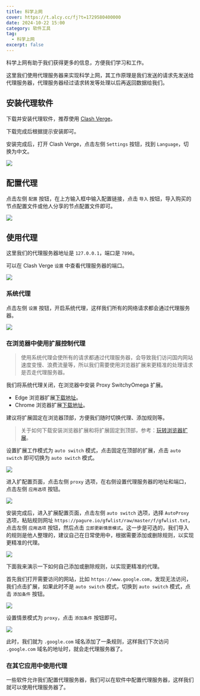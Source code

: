 ```yaml
---
title: 科学上网
cover: https://t.alcy.cc/fj?t=1729580400000
date: 2024-10-22 15:00
category: 软件工具
tag: 
  - 科学上网
excerpt: false
---
```


科学上网有助于我们获得更多的信息，方便我们学习和工作。

这里我们使用代理服务器来实现科学上网，其工作原理是我们发送的请求先发送给代理服务器，代理服务器经过请求转发等处理以后再返回数据给我们。

## 安装代理软件

下载并安装代理软件，推荐使用 [Clash Verge](https://clashverge.net/)。

下载完成后根据提示安装即可。

安装完成后，打开 Clash Verge，点击左侧 `Settings` 按钮，找到 `Language`，切换为中文。

![](https://happier-blog-picture.oss-cn-qingdao.aliyuncs.com/SoftwareTool/%E5%A6%82%E4%BD%95%E7%A7%91%E5%AD%A6%E4%B8%8A%E7%BD%9101.jpg)

## 配置代理

点击左侧 `配置` 按钮，在上方输入框中输入配置链接，点击 `导入` 按钮，导入购买的节点配置文件或他人分享的节点配置文件即可。

![](https://happier-blog-picture.oss-cn-qingdao.aliyuncs.com/SoftwareTool/%E5%A6%82%E4%BD%95%E7%A7%91%E5%AD%A6%E4%B8%8A%E7%BD%9102.jpg)

## 使用代理

这里我们的代理服务器地址是 `127.0.0.1`，端口是 `7890`。

可以在 Clash Verge `设置` 中查看代理服务器的端口。

![](https://happier-blog-picture.oss-cn-qingdao.aliyuncs.com/SoftwareTool/%E5%A6%82%E4%BD%95%E7%A7%91%E5%AD%A6%E4%B8%8A%E7%BD%9103.jpg)

### 系统代理

点击左侧 `设置` 按钮，开启系统代理，这样我们所有的网络请求都会通过代理服务器。

![](https://happier-blog-picture.oss-cn-qingdao.aliyuncs.com/SoftwareTool/%E5%A6%82%E4%BD%95%E7%A7%91%E5%AD%A6%E4%B8%8A%E7%BD%9104.jpg)

### 在浏览器中使用扩展控制代理

> 使用系统代理会使所有的请求都通过代理服务器，会导致我们访问国内网站速度变慢、浪费流量等，所以我们需要使用浏览器扩展来更精准的处理请求是否走代理服务器。

我们将系统代理关闭，在浏览器中安装 Proxy SwitchyOmega 扩展。

+ Edge 浏览器扩展[下载地址](https://microsoftedge.microsoft.com/addons/detail/proxy-switchyomega/fdbloeknjpnloaggplaobopplkdhnikc?hl=zh-CN)。
+ Chrome 浏览器扩展[下载地址](https://chrome.google.com/webstore/detail/proxy-switchyomega/padekgcemlokbadohgkifijomclgjgif)。

建议将扩展固定在浏览器顶部，方便我们随时切换代理、添加规则等。

> 关于如何下载安装浏览器扩展和将扩展固定到顶部，参考：[玩转浏览器扩展](./玩转浏览器扩展.md)。

设置扩展工作模式为 `auto switch` 模式，点击固定在顶部的扩展，点击 `auto switch` 即可切换为 `auto switch` 模式。

![](https://happier-blog-picture.oss-cn-qingdao.aliyuncs.com/SoftwareTool/%E5%A6%82%E4%BD%95%E7%A7%91%E5%AD%A6%E4%B8%8A%E7%BD%9105.jpg)

进入扩配置页面，点击左侧 `proxy` 选项，在右侧设置代理服务器的地址和端口，点击左侧 `应用选项` 按钮。

![](https://happier-blog-picture.oss-cn-qingdao.aliyuncs.com/SoftwareTool/%E5%A6%82%E4%BD%95%E7%A7%91%E5%AD%A6%E4%B8%8A%E7%BD%9106.jpg)

安装完成后，进入扩展配置页面，点击左侧 `auto switch` 选项，选择 `AutoProxy` 选项，粘贴规则网址 `https://pagure.io/gfwlist/raw/master/f/gfwlist.txt`，点击左侧 `应用选项` 按钮，然后点击 `立即更新情景模式`。这一步是可选的，我们导入的规则是他人整理的，建议自己在日常使用中，根据需要添加或删除规则，以实现更精准的代理。

![](https://happier-blog-picture.oss-cn-qingdao.aliyuncs.com/SoftwareTool/%E5%A6%82%E4%BD%95%E7%A7%91%E5%AD%A6%E4%B8%8A%E7%BD%9107.jpg)

下面我来演示一下如何自己添加或删除规则，以实现更精准的代理。

首先我们打开需要访问的网站，比如 `https://www.google.com`，发现无法访问，我们点击扩展，如果此时不是 `auto switch` 模式，切换到 `auto switch` 模式，点击 `添加条件` 按钮。

![](https://happier-blog-picture.oss-cn-qingdao.aliyuncs.com/SoftwareTool/%E5%A6%82%E4%BD%95%E7%A7%91%E5%AD%A6%E4%B8%8A%E7%BD%9108.jpg)

设置情景模式为 `proxy`，点击 `添加条件` 按钮即可。

![](https://happier-blog-picture.oss-cn-qingdao.aliyuncs.com/SoftwareTool/%E5%A6%82%E4%BD%95%E7%A7%91%E5%AD%A6%E4%B8%8A%E7%BD%9109.jpg)

此时，我们就为 `.google.com` 域名添加了一条规则，这样我们下次访问 `.google.com` 域名的地址时，就会走代理服务器了。

### 在其它应用中使用代理

一些软件允许我们配置代理服务器，我们可以在软件中配置代理服务器，这样我们就可以使用代理服务器了。